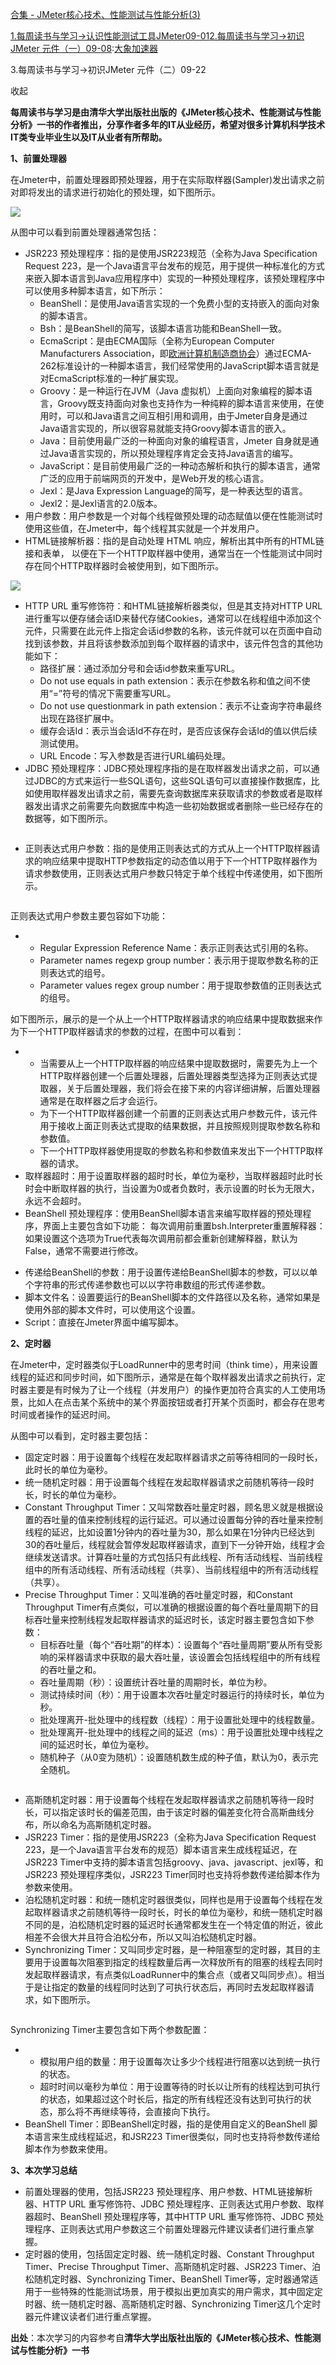 [合集 - JMeter核心技术、性能测试与性能分析(3)](https://github.com)

[1.每周读书与学习->认识性能测试工具JMeter09-01](https://github.com/laoqing/p/19068421)[2.每周读书与学习->初识JMeter 元件（一）09-08](https://github.com/laoqing/p/19079755):[大象加速器](https://daxiangjsq.com	)

3.每周读书与学习->初识JMeter 元件（二）09-22

收起

**每周读书与学习是由清华大学出版社出版的《JMeter核心技术、性能测试与性能分析》一书的作者推出，分享作者多年的IT从业经历，希望对很多计算机科学技术IT类专业毕业生以及IT从业者有所帮助。**

**1、前置处理器**

在Jmeter中，前置处理器即预处理器，用于在实际取样器(Sampler)发出请求之前对即将发出的请求进行初始化的预处理，如下图所示。

![](https://img2024.cnblogs.com/blog/1200756/202509/1200756-20250922141615474-1776975984.png)

从图中可以看到前置处理器通常包括：

* JSR223 预处理程序：指的是使用JSR223规范（全称为Java Specification Request 223，是一个Java语言平台发布的规范，用于提供一种标准化的方式来嵌入脚本语言到Java应用程序中）实现的一种预处理程序，该预处理程序中可以使用多种脚本语言，如下所示：
  + BeanShell：是使用Java语言实现的一个免费小型的支持嵌入的面向对象的脚本语言。
  + Bsh：是BeanShell的简写，该脚本语言功能和BeanShell一致。
  + EcmaScript：是由ECMA国际（全称为European Computer Manufacturers Association，即[欧洲计算机制造商协会](https://github.com)）通过ECMA-262标准设计的一种脚本语言，我们经常使用的JavaScript脚本语言就是对EcmaScript标准的一种扩展实现。
  + Groovy：是一种运行在JVM（Java 虚拟机）上面向对象编程的脚本语言，Groovy既支持面向对象也支持作为一种纯粹的脚本语言来使用，在使用时，可以和Java语言之间互相引用和调用，由于Jmeter自身是通过Java语言实现的，所以很容易就能支持Groovy脚本语言的嵌入。
  + Java：目前使用最广泛的一种面向对象的编程语言，Jmeter 自身就是通过Java语言实现的，所以预处理程序肯定会支持Java语言的编写。
  + JavaScript：是目前使用最广泛的一种动态解析和执行的脚本语言，通常广泛的应用于前端网页的开发中，是Web开发的核心语言。
  + Jexl：是Java Expression Language的简写，是一种表达型的语言。
  + Jexl2：是Jexl语言的2.0版本。
* 用户参数：用户参数是一个对每个线程做预处理的动态赋值以便在性能测试时使用这些值，在Jmeter中，每个线程其实就是一个并发用户。
* HTML链接解析器：指的是自动处理 HTML 响应，解析出其中所有的HTML链接和表单， 以便在下一个HTTP取样器中使用，通常当在一个性能测试中同时存在同个HTTP取样器时会被使用到，如下图所示。

![](https://img2024.cnblogs.com/blog/1200756/202509/1200756-20250922141615159-1642933258.png)

* HTTP URL 重写修饰符：和HTML链接解析器类似，但是其支持对HTTP URL进行重写以便存储会话ID来替代存储Cookies，通常可以在线程组中添加这个元件，只需要在此元件上指定会话id参数的名称，该元件就可以在页面中自动找到该参数，并且将该参数添加到每个取样器的请求中，该元件包含的其他功能如下：
  + 路径扩展：通过添加分号和会话id参数来重写URL。
  + Do not use equals in path extension：表示在参数名称和值之间不使用“=”符号的情况下需要重写URL。
  + Do not use questionmark in path extension：表示不让查询字符串最终出现在路径扩展中。
  + 缓存会话Id：表示当会话Id不存在时，是否应该保存会话Id的值以供后续测试使用。
  + URL Encode：写入参数是否进行URL编码处理。
* JDBC 预处理程序：JDBC预处理程序指的是在取样器发出请求之前，可以通过JDBC的方式来运行一些SQL语句，这些SQL语句可以直接操作数据库，比如使用取样器发出请求之前，需要先查询数据库来获取请求的参数或者是取样器发出请求之前需要先向数据库中构造一些初始数据或者删除一些已经存在的数据等，如下图所示。

![]()

* 正则表达式用户参数：指的是使用正则表达式的方式从上一个HTTP取样器请求的响应结果中提取HTTP参数指定的动态值以用于下一个HTTP取样器作为请求参数使用，正则表达式用户参数只特定于单个线程中传递使用，如下图所示。

![]()

正则表达式用户参数主要包容如下功能：

* + Regular Expression Reference Name：表示正则表达式引用的名称。
  + Parameter names regexp group number：表示用于提取参数名称的正则表达式的组号。
  + Parameter values regex group number：用于提取参数值的正则表达式的组号。

如下图所示，展示的是一个从上一个HTTP取样器请求的响应结果中提取数据来作为下一个HTTP取样器请求的参数的过程，在图中可以看到：

* + 当需要从上一个HTTP取样器的响应结果中提取数据时，需要先为上一个HTTP取样器创建一个后置处理器，后置处理器类型选择为正则表达式提取器，关于后置处理器，我们将会在接下来的内容详细讲解，后置处理器通常是在取样器之后才会运行。
  + 为下一个HTTP取样器创建一个前置的正则表达式用户参数元件，该元件用于接收上面正则表达式提取的结果数据，并且按照规则提取参数名称和参数值。
  + 下一个HTTP取样器使用提取的参数名称和参数值来发出下一个HTTP取样器的请求。![]()
* 取样器超时：用于设置取样器的超时时长，单位为毫秒，当取样器超时此时长时会中断取样器的执行，当设置为0或者负数时，表示设置的时长为无限大，永远不会超时。
* BeanShell 预处理程序：使用BeanShell脚本语言来编写取样器的预处理程序，界面上主要包含如下功能：
每次调用前重置bsh.Interpreter重置解释器：如果设置这个选项为True代表每次调用前都会重新创建解释器，默认为False，通常不需要进行修改。

+ 传递给BeanShell的参数：用于设置传递给BeanShell脚本的参数，可以以单个字符串的形式传递参数也可以以字符串数组的形式传递参数。
+ 脚本文件名：设置要运行的BeanShell脚本的文件路径以及名称，通常如果是使用外部的脚本文件时，可以使用这个设置。
+ Script：直接在Jmeter界面中编写脚本。

**2、定时器**

在Jmeter中，定时器类似于LoadRunner中的思考时间（think time），用来设置线程的延迟和同步时间，如下图所示，通常是在每个取样器发出请求之前执行，定时器主要是有时候为了让一个线程（并发用户）的操作更加符合真实的人工使用场景，比如人在点击某个系统中的某个界面按钮或者打开某个页面时，都会存在思考时间或者操作的延迟时间。

从图中可以看到，定时器主要包括：

* 固定定时器：用于设置每个线程在发起取样器请求之前等待相同的一段时长，此时长的单位为毫秒。
* 统一随机定时器：用于设置每个线程在发起取样器请求之前随机等待一段时长，时长的单位为毫秒。
* Constant Throughput Timer：又叫常数吞吐量定时器，顾名思义就是根据设置的吞吐量的值来控制线程的运行延迟。可以通过设置每分钟的吞吐量来控制线程的延迟，比如设置1分钟内的吞吐量为30，那么如果在1分钟内已经达到30的吞吐量后，线程就会暂停发起取样器请求，直到下一分钟开始，线程才会继续发送请求。计算吞吐量的方式包括只有此线程、所有活动线程、当前线程组中的所有活动线程、所有活动线程（共享）、当前线程组中的所有活动线程（共享）。
* Precise Throughput Timer：又叫准确的吞吐量定时器，和Constant Throughput Timer有点类似，可以准确的根据设置的每个吞吐量周期下的目标吞吐量来控制线程发起取样器请求的延迟时长，该定时器主要包含如下参数：
  + 目标吞吐量（每个“吞吐期”的样本）：设置每个“吞吐量周期”要从所有受影响的采样器请求中获取的最大吞吐量，该设置会包括线程组中的所有线程的吞吐量之和。
  + 吞吐量周期（秒）：设置统计吞吐量的周期时长，单位为秒。
  + 测试持续时间（秒）：用于设置本次吞吐量定时器运行的持续时长，单位为秒。
  + 批处理离开-批处理中的线程数（线程）：用于设置批处理中的线程数量。
  + 批处理离开-批处理中的线程之间的延迟（ms）：用于设置批处理中线程之间的延迟时长，单位为毫秒。
  + 随机种子（从0变为随机）：设置随机数生成的种子值，默认为0，表示完全随机。

![]()

* 高斯随机定时器：用于设置每个线程在发起取样器请求之前随机等待一段时长，可以指定该时长的偏差范围，由于该定时器的偏差变化符合高斯曲线分布，所以命名为高斯随机定时器。
* JSR223 Timer：指的是使用JSR223（全称为Java Specification Request 223，是一个Java语言平台发布的规范）脚本语言来生成线程延迟，在JSR223 Timer中支持的脚本语言包括groovy、java、javascript、jexl等，和JSR223 预处理程序类似，JSR223 Timer同时也支持将参数传递给脚本作为参数来使用。
* 泊松随机定时器：和统一随机定时器很类似，同样也是用于设置每个线程在发起取样器请求之前随机等待一段时长，时长的单位为毫秒，和统一随机定时器不同的是，泊松随机定时器的延迟时长通常都发生在一个特定值的附近，彼此相差不会很大并且符合泊松分布，所以又叫泊松随机定时器。
* Synchronizing Timer：又叫同步定时器，是一种阻塞型的定时器，其目的主要用于设置每次阻塞到指定的线程数量后再一次释放所有的阻塞的线程去同时发起取样器请求，有点类似LoadRunner中的集合点（或者又叫同步点）。相当于是让指定的数量的线程同时达到了可执行状态后，再同时去发起取样器请求，如下图所示。

![]()

Synchronizing Timer主要包含如下两个参数配置：

* + 模拟用户组的数量：用于设置每次让多少个线程进行阻塞以达到统一执行的状态。
  + 超时时间以毫秒为单位：用于设置等待的时长以让所有的线程达到可执行的状态，如果超过这个时长后，指定的所有线程还没有达到可执行的状态，那么将不再继续等待，会直接向下执行。
* BeanShell Timer：即BeanShell定时器，指的是使用自定义的BeanShell 脚本语言来生成线程延迟，和JSR223 Timer很类似，同时也支持将参数传递给脚本作为参数来使用。

**3、**本次学习总结****

* 前置处理器的使用，包括JSR223 预处理程序、用户参数、HTML链接解析器、HTTP URL 重写修饰符、JDBC 预处理程序、正则表达式用户参数、取样器超时、BeanShell 预处理程序等，其中HTTP URL 重写修饰符、JDBC 预处理程序、正则表达式用户参数这三个前置处理器元件建议读者们进行重点掌握。
* 定时器的使用，包括固定定时器、统一随机定时器、Constant Throughput Timer、Precise Throughput Timer、高斯随机定时器、JSR223 Timer、泊松随机定时器、Synchronizing Timer、BeanShell Timer等，定时器通常适用于一些特殊的性能测试场景，用于模拟出更加真实的用户需求，其中固定定时器、统一随机定时器、高斯随机定时器、Synchronizing Timer这几个定时器元件建议读者们进行重点掌握。

**出处**：本次学习的内容参考自**清华大学出版社出版的《JMeter核心技术、性能测试与性能分析》一书**
